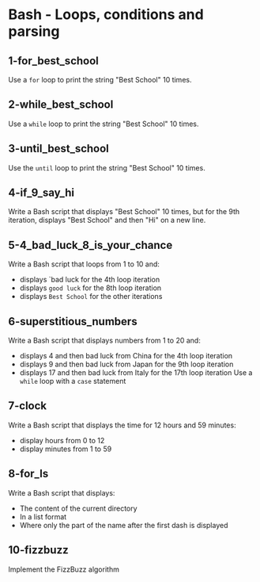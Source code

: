 # Bash - Loops, conditions and parsing

## 1-for_best_school
Use a `for` loop to print the string "Best School" 10 times.

## 2-while_best_school
Use a `while` loop to print the string "Best School" 10 times.

## 3-until_best_school
Use the `until` loop to print the string "Best School" 10 times.

## 4-if_9_say_hi
Write a Bash script that displays "Best School" 10 times, but for the 9th iteration, displays "Best School" and then "Hi" on a new line.

## 5-4_bad_luck_8_is_your_chance
Write a Bash script that loops from 1 to 10 and:
- displays `bad luck for the 4th loop iteration
- displays `good luck` for the 8th loop iteration
- displays `Best School` for the other iterations

## 6-superstitious_numbers
Write a Bash script that displays numbers from 1 to 20 and:
- displays 4 and then bad luck from China for the 4th loop iteration
- displays 9 and then bad luck from Japan for the 9th loop iteration
- displays 17 and then bad luck from Italy for the 17th loop iteration
Use a `while` loop with a `case` statement

## 7-clock
Write a Bash script that displays the time for 12 hours and 59 minutes:
- display hours from 0 to 12
- display minutes from 1 to 59

## 8-for_ls
Write a Bash script that displays:
- The content of the current directory
- In a list format
- Where only the part of the name after the first dash is displayed

## 10-fizzbuzz
Implement the FizzBuzz algorithm
